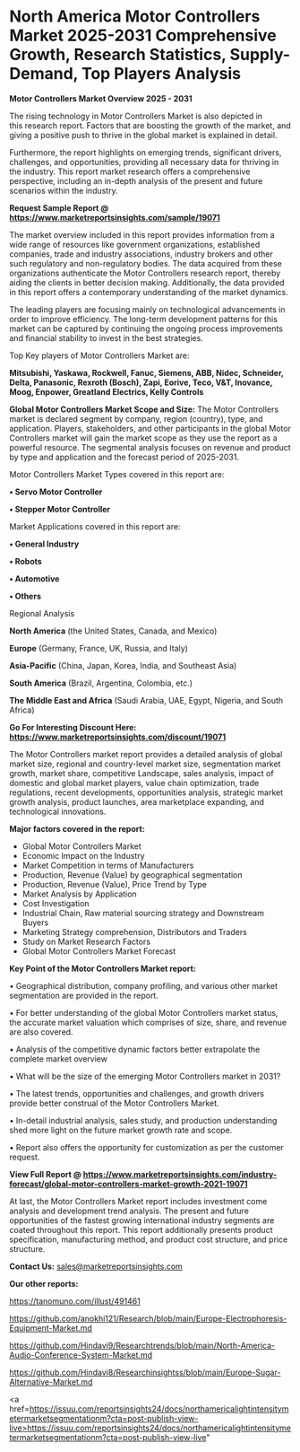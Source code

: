 # North America Motor Controllers Market 2025-2031 Comprehensive Growth, Research Statistics, Supply-Demand,  Top Players Analysis

<Strong> Motor Controllers Market Overview 2025 - 2031</strong>

The rising technology in Motor Controllers Market is also depicted in this research report. Factors that are boosting the growth of the market, and giving a positive push to thrive in the global market is explained in detail.

Furthermore, the report highlights on emerging trends, significant drivers, challenges, and opportunities, providing all necessary data for thriving in the industry. This report market research offers a comprehensive perspective, including an in-depth analysis of the present and future scenarios within the industry.

<strong>Request Sample Report @ <a href=https://www.marketreportsinsights.com/sample/19071>https://www.marketreportsinsights.com/sample/19071</a></strong>

The market overview included in this report provides information from a wide range of resources like government organizations, established companies, trade and industry associations, industry brokers and other such regulatory and non-regulatory bodies. The data acquired from these organizations authenticate the Motor Controllers research report, thereby aiding the clients in better decision making. Additionally, the data provided in this report offers a contemporary understanding of the market dynamics.

The leading players are focusing mainly on technological advancements in order to improve efficiency. The long-term development patterns for this market can be captured by continuing the ongoing process improvements and financial stability to invest in the best strategies.

Top Key players of Motor Controllers Market are:

<strong>Mitsubishi, Yaskawa, Rockwell, Fanuc, Siemens, ABB, Nidec, Schneider, Delta, Panasonic, Rexroth (Bosch), Zapi, Eorive, Teco, V&T, Inovance, Moog, Enpower, Greatland Electrics, Kelly Controls</strong>

<strong><b>Global Motor Controllers Market Scope and Size:</b></strong>
The Motor Controllers market is declared segment by company, region (country), type, and application. Players, stakeholders, and other participants in the global Motor Controllers market will gain the market scope as they use the report as a powerful resource. The segmental analysis focuses on revenue and product by type and application and the forecast period of 2025-2031.

Motor Controllers Market Types covered in this report are:

<strong>• Servo Motor Controller

• Stepper Motor Controller</strong>

Market Applications covered in this report are:

<strong>• General Industry

• Robots

• Automotive

• Others</strong> 

Regional Analysis

<strong>North America</strong> (the United States, Canada, and Mexico)

<strong>Europe</strong> (Germany, France, UK, Russia, and Italy)

<strong>Asia-Pacific</strong> (China, Japan, Korea, India, and Southeast Asia)

<strong>South America</strong> (Brazil, Argentina, Colombia, etc.)

<strong>The Middle East and Africa</strong> (Saudi Arabia, UAE, Egypt, Nigeria, and South Africa)

<strong>Go For Interesting Discount Here: <a href=https://www.marketreportsinsights.com/discount/19071>https://www.marketreportsinsights.com/discount/19071</a></strong>

The Motor Controllers market report provides a detailed analysis of global market size, regional and country-level market size, segmentation market growth, market share, competitive Landscape, sales analysis, impact of domestic and global market players, value chain optimization, trade regulations, recent developments, opportunities analysis, strategic market growth analysis, product launches, area marketplace expanding, and technological innovations.

<strong><b>Major factors covered in the report:</b></strong>
<ul>
  <li>Global Motor Controllers Market </li>
  <li>Economic Impact on the Industry</li>
  <li>Market Competition in terms of Manufacturers</li>
  <li>Production, Revenue (Value) by geographical segmentation</li>
  <li>Production, Revenue (Value), Price Trend by Type</li>
  <li>Market Analysis by Application</li>
  <li>Cost Investigation</li>
  <li>Industrial Chain, Raw material sourcing strategy and Downstream Buyers</li>
  <li>Marketing Strategy comprehension, Distributors and Traders</li>
  <li>Study on Market Research Factors</li>
  <li>Global Motor Controllers Market Forecast</li>
</ul>

<strong><b>Key Point of the Motor Controllers Market report:</b></strong>

• Geographical distribution, company profiling, and various other market segmentation are provided in the report.

• For better understanding of the global Motor Controllers market status, the accurate market valuation which comprises of size, share, and revenue are also covered.

• Analysis of the competitive dynamic factors better extrapolate the complete market overview

• What will be the size of the emerging Motor Controllers market in 2031?

• The latest trends, opportunities and challenges, and growth drivers provide better construal of the Motor Controllers Market.

• In-detail industrial analysis, sales study, and production understanding shed more light on the future market growth rate and scope.

• Report also offers the opportunity for customization as per the customer request.

<strong><b>View Full Report @ <a href=https://www.marketreportsinsights.com/industry-forecast/global-motor-controllers-market-growth-2021-19071>https://www.marketreportsinsights.com/industry-forecast/global-motor-controllers-market-growth-2021-19071</a></b></strong>


At last, the Motor Controllers Market report includes investment come analysis and development trend analysis. The present and future opportunities of the fastest growing international industry segments are coated throughout this report. This report additionally presents product specification, manufacturing method, and product cost structure, and price structure.

<strong>Contact Us:</strong>
sales@marketreportsinsights.com

<strong>Our other reports:</strong>

<a href=https://tanomuno.com/illust/491461>https://tanomuno.com/illust/491461</a>

<a href=https://github.com/anokhi121/Research/blob/main/Europe-Electrophoresis-Equipment-Market.md>https://github.com/anokhi121/Research/blob/main/Europe-Electrophoresis-Equipment-Market.md</a>

<a href=https://github.com/Hindavi9/Researchtrends/blob/main/North-America-Audio-Conference-System-Market.md>https://github.com/Hindavi9/Researchtrends/blob/main/North-America-Audio-Conference-System-Market.md</a>

<a href=https://github.com/Hindavi8/Researchinsightss/blob/main/Europe-Sugar-Alternative-Market.md>https://github.com/Hindavi8/Researchinsightss/blob/main/Europe-Sugar-Alternative-Market.md</a>

<a href=https://issuu.com/reportsinsights24/docs/northamericalightintensitymetermarketsegmentationm?cta=post-publish-view-live>https://issuu.com/reportsinsights24/docs/northamericalightintensitymetermarketsegmentationm?cta=post-publish-view-live</a>"
